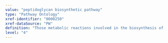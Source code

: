 ```yaml
---
value: "peptidoglycan biosynthetic pathway"
type: "Pathway Ontology"
xref-identifier: "0000250"
xref-dataSource: "PW"
definition: "Those metabolic reactions involved in the biosynthesis of peptidoglycan - a high molecular weight polymer that forms the tough, rigid structure of bacterial cell walls. It is made up of three parts: (1) a backbone, composed of alternating N-acetylglucosamine and N-acetylmuramic acid; (2) a set of identical tetrapeptide side-chains attached to N-acetylmuramic acid; and (3) a set of identical peptide cross-bridges. The backbone is the same in all bacterial species; however, the tetrapeptide side-chains and the peptide cross-bridges vary from species to species."
level: "4"
---
```

